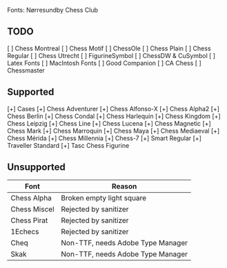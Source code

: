 Fonts: Nørresundby Chess Club

## TODO

[ ] Chess Montreal
[ ] Chess Motif
[ ] ChessOle
[ ] Chess Plain
[ ] Chess Regular
[ ] Chess Utrecht
[ ] FigurineSymbol
[ ] ChessDW & CuSymbol
[ ] Latex Fonts
[ ] MacIntosh Fonts
[ ] Good Companion
[ ] CA Chess
[ ] Chessmaster

## Supported

[+] Cases
[+] Chess Adventurer
[+] Chess Alfonso-X
[+] Chess Alpha2
[+] Chess Berlin
[+] Chess Condal
[+] Chess Harlequin
[+] Chess Kingdom
[+] Chess Leipzig
[+] Chess Line
[+] Chess Lucena
[+] Chess Magnetic
[+] Chess Mark
[+] Chess Marroquin
[+] Chess Maya
[+] Chess Mediaeval
[+] Chess Mérida
[+] Chess Millennia
[+] Chess-7
[+] Smart Regular
[+] Traveller Standard
[+] Tasc Chess Figurine

## Unsupported

| Font         | Reason                            |
| ------------ | --------------------------------- |
| Chess Alpha  | Broken empty light square         |
| Chess Miscel | Rejected by sanitizer             |
| Chess Pirat  | Rejected by sanitizer             |
| 1Echecs      | Rejected by sanitizer             |
| Cheq         | Non-TTF, needs Adobe Type Manager |
| Skak         | Non-TTF, needs Adobe Type Manager |
